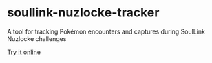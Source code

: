 # soullink-nuzlocke-tracker
A tool for tracking Pokémon encounters and captures during SoulLink Nuzlocke challenges

[Try it online](https://soopercool101.github.io/soullink-nuzlocke-tracker/)
